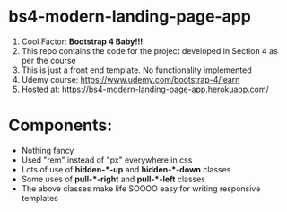 # bs4-modern-landing-page-app

1. Cool Factor: **Bootstrap 4 Baby!!!**
2. This repo contains the code for the project developed in Section 4 as per the course
3. This is just a front end template. No functionality implemented
4. Udemy course: https://www.udemy.com/bootstrap-4/learn
5. Hosted at: https://bs4-modern-landing-page-app.herokuapp.com/

# Components:
* Nothing fancy
* Used "rem" instead of "px" everywhere in css
* Lots of use of **hidden-*-up** and **hidden-*-down** classes
* Some uses of **pull-*-right** and **pull-*-left** classes
* The above classes make life SOOOO easy for writing responsive templates
